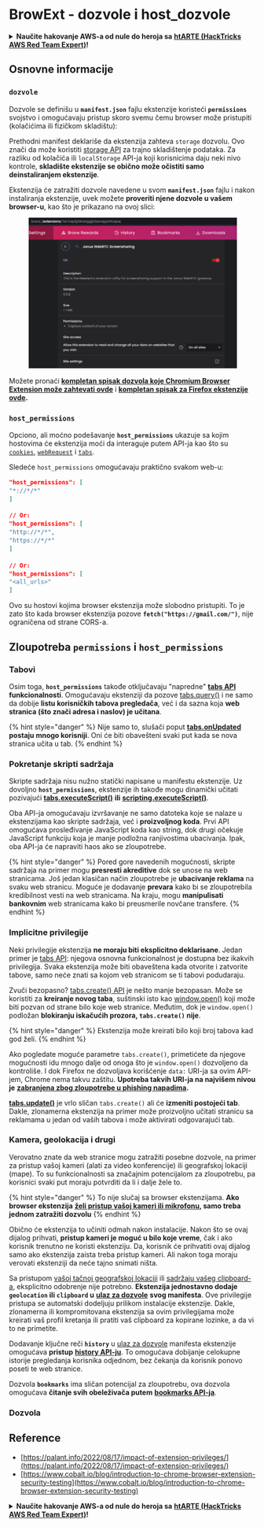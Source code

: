# BrowExt - dozvole i host\_dozvole

<details>

<summary><strong>Naučite hakovanje AWS-a od nule do heroja sa</strong> <a href="https://training.hacktricks.xyz/courses/arte"><strong>htARTE (HackTricks AWS Red Team Expert)</strong></a><strong>!</strong></summary>

Drugi načini podrške HackTricks-u:

* Ako želite da vidite **vašu kompaniju reklamiranu na HackTricks-u** ili **preuzmete HackTricks u PDF formatu** proverite [**SUBSCRIPTION PLANS**](https://github.com/sponsors/carlospolop)!
* Nabavite [**zvanični PEASS & HackTricks swag**](https://peass.creator-spring.com)
* Otkrijte [**The PEASS Family**](https://opensea.io/collection/the-peass-family), našu kolekciju ekskluzivnih [**NFT-ova**](https://opensea.io/collection/the-peass-family)
* **Pridružite se** 💬 [**Discord grupi**](https://discord.gg/hRep4RUj7f) ili [**telegram grupi**](https://t.me/peass) ili nas **pratite** na **Twitter-u** 🐦 [**@carlospolopm**](https://twitter.com/hacktricks_live)**.**
* **Podelite svoje hakovanje trikove slanjem PR-ova na** [**HackTricks**](https://github.com/carlospolop/hacktricks) i [**HackTricks Cloud**](https://github.com/carlospolop/hacktricks-cloud) github repozitorijume.

</details>

## Osnovne informacije

### **`dozvole`**

Dozvole se definišu u **`manifest.json`** fajlu ekstenzije koristeći **`permissions`** svojstvo i omogućavaju pristup skoro svemu čemu browser može pristupiti (kolačićima ili fizičkom skladištu):

Prethodni manifest deklariše da ekstenzija zahteva `storage` dozvolu. Ovo znači da može koristiti [storage API](https://developer.mozilla.org/en-US/docs/Mozilla/Add-ons/WebExtensions/API/storage) za trajno skladištenje podataka. Za razliku od kolačića ili `localStorage` API-ja koji korisnicima daju neki nivo kontrole, **skladište ekstenzije se obično može očistiti samo deinstaliranjem ekstenzije**.

Ekstenzija će zatražiti dozvole navedene u svom **`manifest.json`** fajlu i nakon instaliranja ekstenzije, uvek možete **proveriti njene dozvole u vašem browser-u**, kao što je prikazano na ovoj slici:

<figure><img src="../../.gitbook/assets/image (2) (1).png" alt=""><figcaption></figcaption></figure>

Možete pronaći [**kompletan spisak dozvola koje Chromium Browser Extension može zahtevati ovde**](https://developer.chrome.com/docs/extensions/develop/concepts/declare-permissions#permissions) i [**kompletan spisak za Firefox ekstenzije ovde**](https://developer.mozilla.org/en-US/docs/Mozilla/Add-ons/WebExtensions/manifest.json/permissions#api\_permissions)**.**

### `host_permissions`

Opciono, ali moćno podešavanje **`host_permissions`** ukazuje sa kojim hostovima će ekstenzija moći da interaguje putem API-ja kao što su [`cookies`](https://developer.mozilla.org/en-US/docs/Mozilla/Add-ons/WebExtensions/API/cookies), [`webRequest`](https://developer.mozilla.org/en-US/docs/Mozilla/Add-ons/WebExtensions/API/webRequest) i [`tabs`](https://developer.mozilla.org/en-US/docs/Mozilla/Add-ons/WebExtensions/API/tabs).

Sledeće `host_permissions` omogućavaju praktično svakom web-u:
```json
"host_permissions": [
"*://*/*"
]

// Or:
"host_permissions": [
"http://*/*",
"https://*/*"
]

// Or:
"host_permissions": [
"<all_urls>"
]
```
Ovo su hostovi kojima browser ekstenzija može slobodno pristupiti. To je zato što kada browser ekstenzija pozove **`fetch("https://gmail.com/")`**, nije ograničena od strane CORS-a.

## Zloupotreba `permissions` i `host_permissions`

### Tabovi

Osim toga, **`host_permissions`** takođe otključavaju "napredne" [**tabs API**](https://developer.mozilla.org/en-US/docs/Mozilla/Add-ons/WebExtensions/API/tabs) **funkcionalnosti**. Omogućavaju ekstenziji da pozove [tabs.query()](https://developer.mozilla.org/en-US/docs/Mozilla/Add-ons/WebExtensions/API/tabs/query) i ne samo da dobije **listu korisničkih tabova pregledača**, već i da sazna koja **web stranica (što znači adresa i naslov) je učitana**.

{% hint style="danger" %}
Nije samo to, slušači poput [**tabs.onUpdated**](https://developer.mozilla.org/en-US/docs/Mozilla/Add-ons/WebExtensions/API/tabs/onUpdated) **postaju mnogo korisniji**. Oni će biti obavešteni svaki put kada se nova stranica učita u tab.
{% endhint %}

### Pokretanje skripti sadržaja <a href="#running-content-scripts" id="running-content-scripts"></a>

Skripte sadržaja nisu nužno statički napisane u manifestu ekstenzije. Uz dovoljno **`host_permissions`**, ekstenzije ih takođe mogu dinamički učitati pozivajući [**tabs.executeScript()**](https://developer.mozilla.org/en-US/docs/Mozilla/Add-ons/WebExtensions/API/tabs/executeScript) **ili** [**scripting.executeScript()**](https://developer.mozilla.org/en-US/docs/Mozilla/Add-ons/WebExtensions/API/scripting/executeScript).

Oba API-ja omogućavaju izvršavanje ne samo datoteka koje se nalaze u ekstenzijama kao skripte sadržaja, već i **proizvoljnog koda**. Prvi API omogućava prosleđivanje JavaScript koda kao string, dok drugi očekuje JavaScript funkciju koja je manje podložna ranjivostima ubacivanja. Ipak, oba API-ja će napraviti haos ako se zloupotrebe.

{% hint style="danger" %}
Pored gore navedenih mogućnosti, skripte sadržaja na primer mogu **presresti akreditive** dok se unose na web stranicama. Još jedan klasičan način zloupotrebe je **ubacivanje reklama** na svaku web stranicu. Moguće je dodavanje **prevara** kako bi se zloupotrebila kredibilnost vesti na web stranicama. Na kraju, mogu **manipulisati bankovnim** web stranicama kako bi preusmerile novčane transfere.
{% endhint %}

### Implicitne privilegije <a href="#implicit-privileges" id="implicit-privileges"></a>

Neki privilegije ekstenzija **ne moraju biti eksplicitno deklarisane**. Jedan primer je [tabs API](https://developer.mozilla.org/en-US/docs/Mozilla/Add-ons/WebExtensions/API/tabs): njegova osnovna funkcionalnost je dostupna bez ikakvih privilegija. Svaka ekstenzija može biti obaveštena kada otvorite i zatvorite tabove, samo neće znati sa kojom veb stranicom se ti tabovi podudaraju.

Zvuči bezopasno? [tabs.create() API](https://developer.mozilla.org/en-US/docs/Mozilla/Add-ons/WebExtensions/API/tabs/create) je nešto manje bezopasan. Može se koristiti za **kreiranje novog taba**, suštinski isto kao [window.open()](https://developer.mozilla.org/en-US/docs/Web/API/Window/open) koji može biti pozvan od strane bilo koje web stranice. Međutim, dok je `window.open()` podložan **blokiranju iskačućih prozora, `tabs.create()` nije**.

{% hint style="danger" %}
Ekstenzija može kreirati bilo koji broj tabova kad god želi.
{% endhint %}

Ako pogledate moguće parametre `tabs.create()`, primetićete da njegove mogućnosti idu mnogo dalje od onoga što je `window.open()` dozvoljeno da kontroliše. I dok Firefox ne dozvoljava korišćenje `data:` URI-ja sa ovim API-jem, Chrome nema takvu zaštitu. **Upotreba takvih URI-ja na najvišem nivou je** [**zabranjena zbog zloupotrebe u phishing napadima**](https://bugzilla.mozilla.org/show_bug.cgi?id=1331351)**.**

[**tabs.update()**](https://developer.mozilla.org/en-US/docs/Mozilla/Add-ons/WebExtensions/API/tabs/update) je vrlo sličan `tabs.create()` ali će **izmeniti postojeći tab**. Dakle, zlonamerna ekstenzija na primer može proizvoljno učitati stranicu sa reklamama u jedan od vaših tabova i može aktivirati odgovarajući tab.

### Kamera, geolokacija i drugi <a href="#webcam-geolocation-and-friends" id="webcam-geolocation-and-friends"></a>

Verovatno znate da web stranice mogu zatražiti posebne dozvole, na primer za pristup vašoj kameri (alati za video konferencije) ili geografskoj lokaciji (mape). To su funkcionalnosti sa značajnim potencijalom za zloupotrebu, pa korisnici svaki put moraju potvrditi da li i dalje žele to.

{% hint style="danger" %}
To nije slučaj sa browser ekstenzijama. **Ako browser ekstenzija** [**želi pristup vašoj kameri ili mikrofonu**](https://developer.mozilla.org/en-US/docs/Web/API/MediaDevices/getUserMedia)**, samo treba jednom zatražiti dozvolu**
{% endhint %}

Obično će ekstenzija to učiniti odmah nakon instalacije. Nakon što se ovaj dijalog prihvati, **pristup kameri je moguć u bilo koje vreme**, čak i ako korisnik trenutno ne koristi ekstenziju. Da, korisnik će prihvatiti ovaj dijalog samo ako ekstenzija zaista treba pristup kameri. Ali nakon toga moraju verovati ekstenziji da neće tajno snimati ništa.

Sa pristupom [vašoj tačnoj geografskoj lokaciji](https://developer.mozilla.org/en-US/docs/Web/API/Geolocation) ili [sadržaju vašeg clipboard-a](https://developer.mozilla.org/en-US/docs/Web/API/Clipboard_API), eksplicitno odobrenje nije potrebno. **Ekstenzija jednostavno dodaje `geolocation` ili `clipboard` u** [**ulaz za dozvole**](https://developer.mozilla.org/en-US/docs/Mozilla/Add-ons/WebExtensions/manifest.json/permissions) **svog manifesta**. Ove privilegije pristupa se automatski dodeljuju prilikom instalacije ekstenzije. Dakle, zlonamerna ili kompromitovana ekstenzija sa ovim privilegijama može kreirati vaš profil kretanja ili pratiti vaš clipboard za kopirane lozinke, a da vi to ne primetite.

Dodavanje ključne reči **`history`** u [ulaz za dozvole](https://developer.mozilla.org/en-US/docs/Mozilla/Add-ons/WebExtensions/manifest.json/permissions) manifesta ekstenzije omogućava **pristup** [**history API-ju**](https://developer.mozilla.org/en-US/docs/Mozilla/Add-ons/WebExtensions/API/history). To omogućava dobijanje celokupne istorije pregledanja korisnika odjednom, bez čekanja da korisnik ponovo poseti te web stranice.

Dozvola **`bookmarks`** ima sličan potencijal za zloupotrebu, ova dozvola omogućava **čitanje svih obeleživača putem** [**bookmarks API-ja**](https://developer.mozilla.org/en-US/docs/Mozilla/Add-ons/WebExtensions/API/bookmarks).

### Dozvola
## **Reference**

* [https://palant.info/2022/08/17/impact-of-extension-privileges/](https://palant.info/2022/08/17/impact-of-extension-privileges/)
* [https://www.cobalt.io/blog/introduction-to-chrome-browser-extension-security-testing](https://www.cobalt.io/blog/introduction-to-chrome-browser-extension-security-testing)

<details>

<summary><strong>Naučite hakovanje AWS-a od nule do heroja sa</strong> <a href="https://training.hacktricks.xyz/courses/arte"><strong>htARTE (HackTricks AWS Red Team Expert)</strong></a><strong>!</strong></summary>

Drugi načini podrške HackTricks-u:

* Ako želite da vidite **vašu kompaniju oglašenu na HackTricks-u** ili **preuzmete HackTricks u PDF formatu** Proverite [**SUBSCRIPTION PLANS**](https://github.com/sponsors/carlospolop)!
* Nabavite [**zvanični PEASS & HackTricks swag**](https://peass.creator-spring.com)
* Otkrijte [**The PEASS Family**](https://opensea.io/collection/the-peass-family), našu kolekciju ekskluzivnih [**NFT-ova**](https://opensea.io/collection/the-peass-family)
* **Pridružite se** 💬 [**Discord grupi**](https://discord.gg/hRep4RUj7f) ili [**telegram grupi**](https://t.me/peass) ili nas **pratite** na **Twitter-u** 🐦 [**@carlospolopm**](https://twitter.com/hacktricks_live)**.**
* **Podelite svoje hakovanje trikove slanjem PR-ova na** [**HackTricks**](https://github.com/carlospolop/hacktricks) i [**HackTricks Cloud**](https://github.com/carlospolop/hacktricks-cloud) github repozitorijume.

</details>

